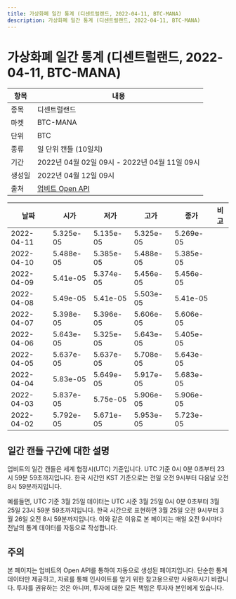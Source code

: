 ```yaml
---
title: 가상화폐 일간 통계 (디센트럴랜드, 2022-04-11, BTC-MANA)
description: 가상화폐 일간 통계 (디센트럴랜드, 2022-04-11, BTC-MANA)
---
```



가상화폐 일간 통계 (디센트럴랜드, 2022-04-11, BTC-MANA)
===

|항목|내용|
|--|--|
|종목|디센트럴랜드|
|마켓|BTC-MANA|
|단위|BTC|
|종류|일 단위 캔들 (10일치)|
|기간|2022년 04월 02일 09시 - 2022년 04월 11일 09시|
|생성일|2022년 04월 12일 09시|
|출처|[업비트 Open API](https://docs.upbit.com)|


|날짜|시가|저가|고가|종가|비고|
|--|--|--|--|--|--|
|2022-04-11|5.325e-05|5.135e-05|5.325e-05|5.269e-05|    |
|2022-04-10|5.488e-05|5.385e-05|5.488e-05|5.385e-05|    |
|2022-04-09|5.41e-05|5.374e-05|5.456e-05|5.456e-05|    |
|2022-04-08|5.49e-05|5.41e-05|5.503e-05|5.41e-05|    |
|2022-04-07|5.398e-05|5.396e-05|5.606e-05|5.606e-05|    |
|2022-04-06|5.643e-05|5.325e-05|5.643e-05|5.405e-05|    |
|2022-04-05|5.637e-05|5.637e-05|5.708e-05|5.643e-05|    |
|2022-04-04|5.83e-05|5.649e-05|5.917e-05|5.683e-05|    |
|2022-04-03|5.837e-05|5.75e-05|5.906e-05|5.906e-05|    |
|2022-04-02|5.792e-05|5.671e-05|5.953e-05|5.723e-05|    |


일간 캔들 구간에 대한 설명
---


업비트의 일간 캔들은 세계 협정시(UTC) 기준입니다. 
UTC 기준 0시 0분 0초부터 23시 59분 59초까지입니다. 
한국 시간인 KST 기준으로는 전일 오전 9시부터 다음날 오전 8시 59분까지입니다. 


예를들면, UTC 기준 3월 25일 데이터는 UTC 시준 3월 25일 0시 0분 0초부터 3월 25일 23시 59분 59초까지입니다. 
한국 시간으로 표현하면 3월 25일 오전 9시부터 3월 26일 오전 8시 59분까지입니다. 
이와 같은 이유로 본 페이지는 매일 오전 9시마다 전날의 통계 데이터를 자동으로 작성합니다. 


주의
---


본 페이지는 업비트의 Open API를 통하여 자동으로 생성된 페이지입니다. 
단순한 통계 데이터만 제공하고, 자료를 통해 인사이트를 얻기 위한 참고용으로만 사용하시기 바랍니다. 
투자를 권유하는 것은 아니며, 투자에 대한 모든 책임은 투자자 본인에게 있습니다. 
